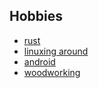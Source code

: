 ## Hobbies

* [rust](/hobbies/rust.html)
* [linuxing around](/hobbies/linux.html)
* [android](/hobbies/android.html)
* [woodworking](/hobbies/woodworking.html)

